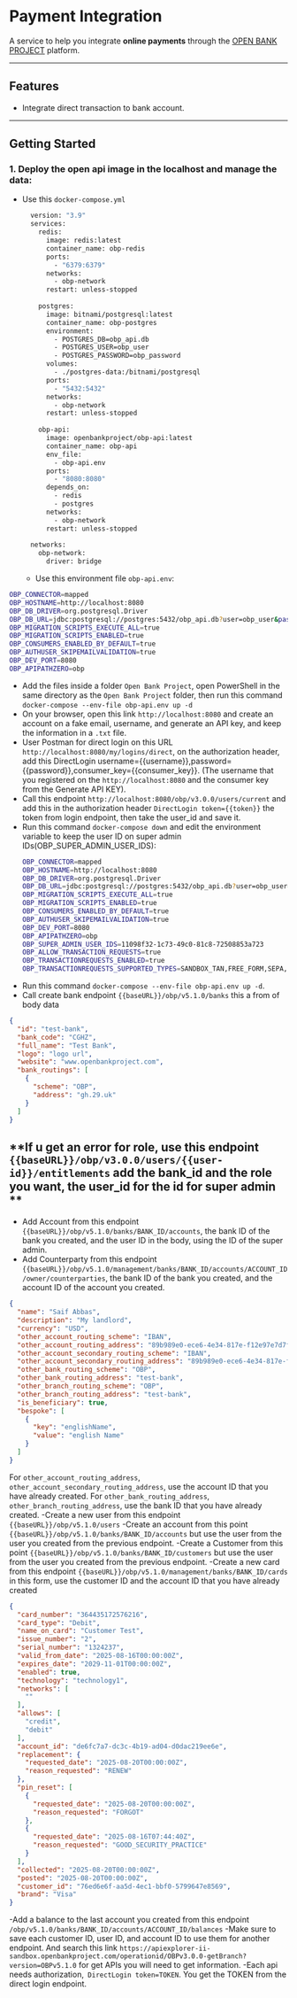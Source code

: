 # Payment Integration

A service to help you integrate **online payments** through the [OPEN BANK PROJECT](https://apiexplorer-ii-sandbox.openbankproject.com/operationid/OBPv3.0.0-getBranch?version=OBPv5.1.0) platform.

---

## **Features**
- Integrate direct transaction to bank account.

---

## **Getting Started**
### 1. Deploy the open api image in the localhost and manage the data:
  - Use this `docker-compose.yml`
    ```bash
      version: "3.9"
      services:
        redis:
          image: redis:latest
          container_name: obp-redis
          ports:
            - "6379:6379"
          networks:
            - obp-network
          restart: unless-stopped
      
        postgres:
          image: bitnami/postgresql:latest
          container_name: obp-postgres
          environment:
            - POSTGRES_DB=obp_api.db
            - POSTGRES_USER=obp_user
            - POSTGRES_PASSWORD=obp_password
          volumes:
            - ./postgres-data:/bitnami/postgresql
          ports:
            - "5432:5432"
          networks:
            - obp-network
          restart: unless-stopped
      
        obp-api:
          image: openbankproject/obp-api:latest
          container_name: obp-api
          env_file:
            - obp-api.env
          ports:
            - "8080:8080"
          depends_on:
            - redis
            - postgres
          networks:
            - obp-network
          restart: unless-stopped
      
      networks:
        obp-network:
          driver: bridge
    ```
    - Use this environment file `obp-api.env`:
```bash
OBP_CONNECTOR=mapped
OBP_HOSTNAME=http://localhost:8080
OBP_DB_DRIVER=org.postgresql.Driver
OBP_DB_URL=jdbc:postgresql://postgres:5432/obp_api.db?user=obp_user&password=obp_password
OBP_MIGRATION_SCRIPTS_EXECUTE_ALL=true
OBP_MIGRATION_SCRIPTS_ENABLED=true
OBP_CONSUMERS_ENABLED_BY_DEFAULT=true
OBP_AUTHUSER_SKIPEMAILVALIDATION=true
OBP_DEV_PORT=8080
OBP_APIPATHZERO=obp
```
- Add the files inside a folder `Open Bank Project`, open PowerShell in the same directory as the  `Open Bank Project` folder, then run this command `docker-compose --env-file obp-api.env up -d`
- On your browser, open this link `http://localhost:8080` and create an account on a fake email, username, and generate an API key, and keep the information in a `.txt` file.
- User Postman for direct login on this URL `http://localhost:8080/my/logins/direct`, on the authorization header, add this DirectLogin username={{username}},password={{password}},consumer_key={{consumer_key}}. (The username that you registered on the `http://localhost:8080` and the consumer key from the Generate API KEY).
- Call this endpoint `http://localhost:8080/obp/v3.0.0/users/current` and add this in the authorization header `DirectLogin token={{token}}` the token from login endpoint, then take the user_id and save it.
- Run this command `docker-compose down` and edit the environment variable to keep the user ID on super admin IDs(OBP_SUPER_ADMIN_USER_IDS):
  ```bash
  OBP_CONNECTOR=mapped
  OBP_HOSTNAME=http://localhost:8080
  OBP_DB_DRIVER=org.postgresql.Driver
  OBP_DB_URL=jdbc:postgresql://postgres:5432/obp_api.db?user=obp_user&password=obp_password
  OBP_MIGRATION_SCRIPTS_EXECUTE_ALL=true
  OBP_MIGRATION_SCRIPTS_ENABLED=true
  OBP_CONSUMERS_ENABLED_BY_DEFAULT=true
  OBP_AUTHUSER_SKIPEMAILVALIDATION=true
  OBP_DEV_PORT=8080
  OBP_APIPATHZERO=obp
  OBP_SUPER_ADMIN_USER_IDS=11098f32-1c73-49c0-81c8-72508853a723
  OBP_ALLOW_TRANSACTION_REQUESTS=true
  OBP_TRANSACTIONREQUESTS_ENABLED=true
  OBP_TRANSACTIONREQUESTS_SUPPORTED_TYPES=SANDBOX_TAN,FREE_FORM,SEPA,CARD
  ```
- Run this command `docker-compose --env-file obp-api.env up -d`.
- Call create bank endpoint `{{baseURL}}/obp/v5.1.0/banks` this a from of body data
```json
{
  "id": "test-bank",
  "bank_code": "CGHZ",
  "full_name": "Test Bank",
  "logo": "logo url",
  "website": "www.openbankproject.com",
  "bank_routings": [
    {
      "scheme": "OBP",
      "address": "gh.29.uk"
    }
  ]
}
```
## **If u get an error for role, use this endpoint `{{baseURL}}/obp/v3.0.0/users/{{user-id}}/entitlements` add the bank_id and the role you want, the user_id for the id for super admin **
- Add Account from this endpoint `{{baseURL}}/obp/v5.1.0/banks/BANK_ID/accounts`, the bank ID of the bank you created, and the user ID in the body, using the ID of the super admin.
- Add Counterparty from this endpoint `{{baseURL}}/obp/v5.1.0/management/banks/BANK_ID/accounts/ACCOUNT_ID/owner/counterparties`, the bank ID of the bank you created, and the account ID of the account you created.
```json
{
  "name": "Saif Abbas",
  "description": "My landlord",
  "currency": "USD",
  "other_account_routing_scheme": "IBAN",
  "other_account_routing_address": "89b989e0-ece6-4e34-817e-f12e97e7d7f5",
  "other_account_secondary_routing_scheme": "IBAN",
  "other_account_secondary_routing_address": "89b989e0-ece6-4e34-817e-f12e97e7d7f5",
  "other_bank_routing_scheme": "OBP",
  "other_bank_routing_address": "test-bank",
  "other_branch_routing_scheme": "OBP",
  "other_branch_routing_address": "test-bank",
  "is_beneficiary": true,
  "bespoke": [
    {
      "key": "englishName",
      "value": "english Name"
    }
  ]
}
```
For `other_account_routing_address`, `other_account_secondary_routing_address`, use the account ID that you have already created. For `other_bank_routing_address`, `other_branch_routing_address`, use the bank ID that you have already created.
-Create a new user from this endpoint `{{baseURL}}/obp/v5.1.0/users`
-Create an account from this point `{{baseURL}}/obp/v5.1.0/banks/BANK_ID/accounts` but use the user from the user you created from the previous endpoint.
-Create a Customer from this point `{{baseURL}}/obp/v5.1.0/banks/BANK_ID/customers` but use the user from the user you created from the previous endpoint.
-Create a new card from this endpoint `{{baseURL}}/obp/v5.1.0/management/banks/BANK_ID/cards`  in this form, use the customer ID and the account ID that you have already created
```json
{
  "card_number": "364435172576216",
  "card_type": "Debit",
  "name_on_card": "Customer Test",
  "issue_number": "2",
  "serial_number": "1324237",
  "valid_from_date": "2025-08-16T00:00:00Z",
  "expires_date": "2029-11-01T00:00:00Z",
  "enabled": true,
  "technology": "technology1",
  "networks": [
    ""
  ],
  "allows": [
    "credit",
    "debit"
  ],
  "account_id": "de6fc7a7-dc3c-4b19-ad04-d0dac219ee6e",
  "replacement": {
    "requested_date": "2025-08-20T00:00:00Z",
    "reason_requested": "RENEW"
  },
  "pin_reset": [
    {
      "requested_date": "2025-08-20T00:00:00Z",
      "reason_requested": "FORGOT"
    },
    {
      "requested_date": "2025-08-16T07:44:40Z",
      "reason_requested": "GOOD_SECURITY_PRACTICE"
    }
  ],
  "collected": "2025-08-20T00:00:00Z",
  "posted": "2025-08-20T00:00:00Z",
  "customer_id": "76ed6e6f-aa5d-4ec1-bbf0-5799647e8569", 
  "brand": "Visa"
}
```
-Add a balance to the last account you created from this endpoint `/obp/v5.1.0/banks/BANK_ID/accounts/ACCOUNT_ID/balances`
-Make sure to save each customer ID, user ID, and account ID to use them for another endpoint. And search this link `https://apiexplorer-ii-sandbox.openbankproject.com/operationid/OBPv3.0.0-getBranch?version=OBPv5.1.0` for get APIs you will need to get information. 
-Each api needs authorization,` DirectLogin token=TOKEN`. You get the TOKEN from the direct login endpoint.







